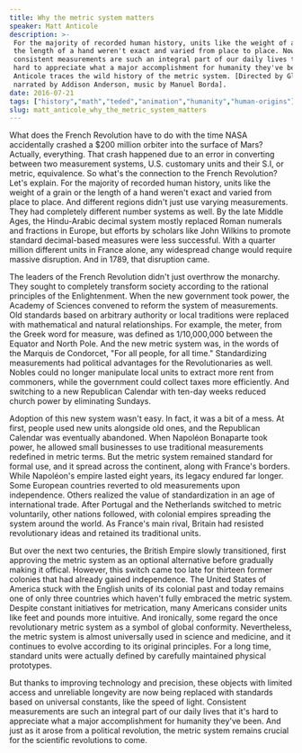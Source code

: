 ```yaml
---
title: Why the metric system matters
speaker: Matt Anticole
description: >-
 For the majority of recorded human history, units like the weight of a grain or
 the length of a hand weren't exact and varied from place to place. Now,
 consistent measurements are such an integral part of our daily lives that it's
 hard to appreciate what a major accomplishment for humanity they've been. Matt
 Anticole traces the wild history of the metric system. [Directed by Globizco,
 narrated by Addison Anderson, music by Manuel Borda].
date: 2016-07-21
tags: ["history","math","teded","animation","humanity","human-origins"]
slug: matt_anticole_why_the_metric_system_matters
---
```


What does the French Revolution have to do with the time NASA accidentally crashed a $200
million orbiter into the surface of Mars? Actually, everything. That crash happened due to
an error in converting between two measurement systems, U.S. customary units and their
S.I, or metric, equivalence. So what's the connection to the French Revolution? Let's
explain. For the majority of recorded human history, units like the weight of a grain or
the length of a hand weren't exact and varied from place to place. And different regions
didn't just use varying measurements. They had completely different number systems as
well. By the late Middle Ages, the Hindu-Arabic decimal system mostly replaced Roman
numerals and fractions in Europe, but efforts by scholars like John Wilkins to promote
standard decimal-based measures were less successful. With a quarter million different
units in France alone, any widespread change would require massive disruption. And in
1789, that disruption came.

The leaders of the French Revolution didn't just overthrow the monarchy. They sought to
completely transform society according to the rational principles of the Enlightenment.
When the new government took power, the Academy of Sciences convened to reform the system
of measurements. Old standards based on arbitrary authority or local traditions were
replaced with mathematical and natural relationships. For example, the meter, from the
Greek word for measure, was defined as 1/10,000,000 between the Equator and North Pole.
And the new metric system was, in the words of the Marquis de Condorcet, "For all people,
for all time." Standardizing measurements had political advantages for the Revolutionaries
as well. Nobles could no longer manipulate local units to extract more rent from
commoners, while the government could collect taxes more efficiently. And switching to a
new Republican Calendar with ten-day weeks reduced church power by eliminating
Sundays.

Adoption of this new system wasn't easy. In fact, it was a bit of a mess. At first, people
used new units alongside old ones, and the Republican Calendar was eventually abandoned.
When Napoléon Bonaparte took power, he allowed small businesses to use traditional
measurements redefined in metric terms. But the metric system remained standard for formal
use, and it spread across the continent, along with France's borders. While Napoléon's
empire lasted eight years, its legacy endured far longer. Some European countries
reverted to old measurements upon independence. Others realized the value of
standardization in an age of international trade. After Portugal and the Netherlands
switched to metric voluntarily, other nations followed, with colonial empires spreading
the system around the world. As France's main rival, Britain had resisted revolutionary
ideas and retained its traditional units.

But over the next two centuries, the British Empire slowly transitioned, first approving
the metric system as an optional alternative before gradually making it offical. However,
this switch came too late for thirteen former colonies that had already gained
independence. The United States of America stuck with the English units of its colonial
past and today remains one of only three countries which haven't fully embraced the
metric system. Despite constant initiatives for metrication, many Americans consider
units like feet and pounds more intuitive. And ironically, some regard the once
revolutionary metric system as a symbol of global conformity. Nevertheless, the metric
system is almost universally used in science and medicine, and it continues to evolve
according to its original principles. For a long time, standard units were actually
defined by carefully maintained physical prototypes.

But thanks to improving technology and precision, these objects with limited access and
unreliable longevity are now being replaced with standards based on universal constants,
like the speed of light. Consistent measurements are such an integral part of our daily
lives that it's hard to appreciate what a major accomplishment for humanity they've been.
And just as it arose from a political revolution, the metric system remains crucial for
the scientific revolutions to come.

<!--
ad_duration=0
event="TED-Ed"
external_start_time=0
intro_duration=0
is_subtitle_required="False"
is_talk_featured="False"
language="en"
language_swap="False"
native_language="en"
number_of_related_talks=6
number_of_speakers=1
number_of_subtitled_videos=0
number_of_tags=6
number_of_talk_download_languages=28
number_of_talk_more_resources=0
number_of_talk_recommendations=0
number_of_talks_take_actions=0
post_ad_duration=0
published_timestamp="2019-02-22 19:07:54"
recording_date="2016-07-21"
speaker_is_published=0
speaker_name="Matt Anticole"
talk_name="Why the metric system matters"
talks_tags=["history","math","teded","animation","humanity","human-origins"]
url_photo_talk="https://s3.amazonaws.com/talkstar-photos/uploads/b4fbd805-86c6-455a-b261-700e503c3e47/38_metricsystem.jpg"
url_webpage="https://www.ted.com/talks/matt_anticole_why_the_metric_system_matters"
video_type_name="TED-Ed Original"
-->